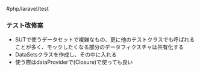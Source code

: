 #php/laravel/test 

### テスト改修案

- SUTで使うデータセットで複雑なもの、更に他のテストクラスでも呼ばれることが多く、モックしたくなる部分のデータフィクスチャは共有化する
- DataSetsクラスを作成し、その中に入れる
- 使う際はdataProviderで(Closure)で使っても良い
